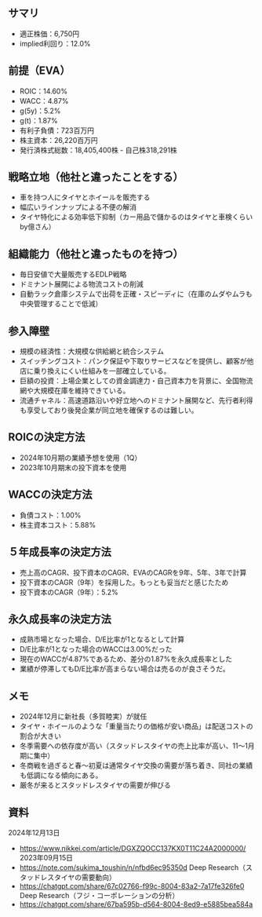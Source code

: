 ## サマリ
- 適正株価：6,750円
- implied利回り：12.0%

## 前提（EVA）
- ROIC：14.60%
- WACC：4.87%
- g(5y)：5.2%
- g(t)：1.87%
- 有利子負債：723百万円
- 株主資本：26,220百万円
- 発行済株式総数：18,405,400株 - 自己株318,291株

## 戦略立地（他社と違ったことをする）
- 車を持つ人にタイヤとホイールを販売する
- 幅広いラインナップによる不便の解消
- タイヤ特化による効率低下抑制（カー用品で儲かるのはタイヤと車検くらいby億さん）

## 組織能力（他社と違ったものを持つ）
- 毎日安値で大量販売するEDLP戦略
- ドミナント展開による物流コストの削減
- 自動ラック倉庫システムで出荷を正確・スピーディに（在庫のムダやムラも中央管理することで低減）

## 参入障壁
- 規模の経済性：大規模な供給網と統合システム
- スイッチングコスト：パンク保証や下取りサービスなどを提供し、顧客が他店に乗り換えにくい仕組みを一部確立している。
- 巨額の投資：上場企業としての資金調達力・自己資本力を背景に、全国物流網や大規模在庫を維持できている。
- 流通チャネル：高速道路沿いや好立地へのドミナント展開など、先行者利得も享受しており後発企業が同立地を確保するのは難しい。

## ROICの決定方法
- 2024年10月期の業績予想を使用（1Q）
- 2023年10月期末の投下資本を使用

## WACCの決定方法
- 負債コスト：1.00%
- 株主資本コスト：5.88%

## ５年成長率の決定方法
- 売上高のCAGR、投下資本のCAGR、EVAのCAGRを9年、5年、3年で計算
- 投下資本のCAGR（9年）を採用した。もっとも妥当だと感じたため
- 投下資本のCAGR（9年）：5.2%

## 永久成長率の決定方法
- 成熟市場となった場合、D/E比率が1となるとして計算
- D/E比率が1となった場合のWACCは3.00%だった
- 現在のWACCが4.87%であるため、差分の1.87%を永久成長率とした
- 業績が停滞してもD/E比率が高まらない場合は売るのが良さそうだ。

## メモ
- 2024年12月に新社長（多賀睦実）が就任
- タイヤ・ホイールのような「重量当たりの価格が安い商品」は配送コストの割合が大きい
- 冬季需要への依存度が高い（スタッドレスタイヤの売上比率が高い、11〜1月期に集中）
- 冬商戦を過ぎると春～初夏は通常タイヤ交換の需要が落ち着き、同社の業績も低調になる傾向にある。
- 厳冬が来るとスタッドレスタイヤの需要が伸びる

## 資料
2024年12月13日
- https://www.nikkei.com/article/DGXZQOCC137KX0T11C24A2000000/
2023年09月15日
- https://note.com/sukima_toushin/n/nfbd6ec95350d
Deep Research（スタッドレスタイヤの需要動向）
- https://chatgpt.com/share/67c02766-f99c-8004-83a2-7a17fe326fe0
Deep Research（フジ・コーポレーションの分析）
- https://chatgpt.com/share/67ba595b-d564-8004-8ed9-e5885bea584a